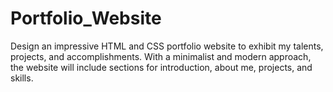 # Portfolio_Website
Design an impressive HTML and CSS portfolio website to exhibit my talents, projects, and accomplishments. With a minimalist and modern approach, the website will include sections for introduction, about me, projects, and skills.
